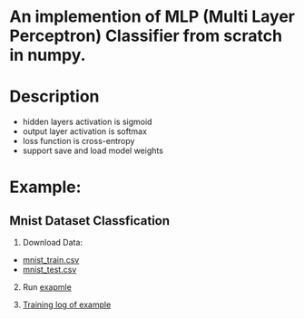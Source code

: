 # An implemention of MLP (Multi Layer Perceptron) Classifier from scratch in numpy.


# Description
- hidden layers activation is sigmoid
- output layer activation is softmax
- loss function is cross-entropy
- support save and load model weights

# Example:

## Mnist Dataset Classfication

1. Download Data:

- [mnist_train.csv](https://pjreddie.com/media/files/mnist_train.csv)
- [mnist_test.csv](https://pjreddie.com/media/files/mnist_test.csv)

2. Run [exapmle](https://github.com/jiuxianghedonglu/MLP-Classifier/blob/master/expample.py)

3. [Training log of example](https://github.com/jiuxianghedonglu/MLP-Classifier/blob/master/mnist_example.png)